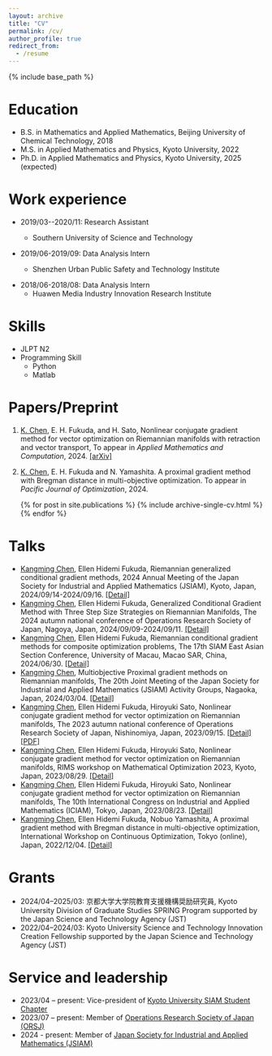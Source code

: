 ```yaml
---
layout: archive
title: "CV"
permalink: /cv/
author_profile: true
redirect_from:
  - /resume
---
```


{% include base_path %}

Education
======
* B.S. in Mathematics and Applied Mathematics, Beijing University of Chemical Technology, 2018
* M.S. in Applied Mathematics and Physics, Kyoto University, 2022
* Ph.D. in Applied Mathematics and Physics, Kyoto University, 2025 (expected)

Work experience
======
* 2019/03--2020/11: Research Assistant
  * Southern University of Science and Technology
  <!--  * Supervisor: Professor Yanglili-->
    
* 2019/06-2019/09: Data Analysis Intern
  * Shenzhen Urban Public Safety and Technology Institute
 <!-- * Collect and do the analysis of fire data.-->
 <!--  * Participated in the content analysis and visual design of "A Map of Urban Security".-->
* 2018/06-2018/08: Data Analysis Intern
  * Huawen Media Industry Innovation Research Institute
 <!--   * Collect data from the Internet, including textual and numerical data. Organize data, set indicators, analyze data, and form the results.-->

  
Skills
======
* JLPT N2
* Programming Skill
  * Python
  * Matlab

<!-- 
Publications
======
* Gong W, <u>Chen K</u>, Huggins T J, et al. Risk Evaluation Based on Variable Fuzzy Sets and Information Diffusion Method. Journal of Applied Mathematics and Physics, 2020, 8(5): 821-830.
* Huggins T J, <u>Chen K</u>, Gong W, et al. The razor in the waterfall: Using longitudinal data to sharpen the analysis of cascading disaster risk. IOP Conference Series: Earth and Environmental Science. IOP Publishing, 2020, 432(1): 012015. 
* Huggins T J, E F, <u>Chen K</u>, Gong W, Yang L. Infrastructural Aspects of Rain-Related Cascading Disasters: A Systematic Literature Review. Int J Environ Res Public Health. 2020, 17(14):5175.
 -->
 
Papers/Preprint
======
1) <u>K. Chen</u>, E. H. Fukuda, and H. Sato, Nonlinear conjugate gradient method for vector optimization on Riemannian manifolds with retraction and vector transport, To appear in *Applied Mathematics and Computation*, 2024. [[arXiv]](https://arxiv.org/abs/2307.15515)

2) <u>K. Chen</u>, E. H. Fukuda and N. Yamashita. A proximal gradient method with Bregman distance in multi-objective optimization. To appear in *Pacific Journal of Optimization*, 2024.


  <ul>{% for post in site.publications %}
    {% include archive-single-cv.html %}
  {% endfor %}</ul>
  
Talks
======
*  <u>Kangming Chen</u>, Ellen Hidemi Fukuda, Riemannian generalized conditional gradient methods, 2024 Annual Meeting of the Japan Society for Industrial and Applied Mathematics (JSIAM), Kyoto, Japan, 2024/09/14-2024/09/16. [[Detail]](https://jsiam.org/annual2024/) 
*  <u>Kangming Chen</u>, Ellen Hidemi Fukuda, Generalized Conditional Gradient Method with Three Step Size Strategies on Riemannian Manifolds, The 2024 autumn national conference of Operations Research Society of Japan, Nagoya, Japan, 2024/09/09-2024/09/11. [[Detail]](https://orsj.org/nc2024f/) 
*  <u>Kangming Chen</u>, Ellen Hidemi Fukuda, Riemannian conditional gradient methods for composite optimization problems, The 17th SIAM East Asian Section Conference, University of Macau, Macao SAR, China, 2024/06/30. [[Detail]](https://www.easiam2024.org/)
*  <u>Kangming Chen</u>, Multiobjective Proximal gradient methods on Riemannian manifolds, The 20th Joint Meeting of the Japan Society for Industrial and Applied Mathematics (JSIAM) Activity Groups, Nagaoka, Japan, 2024/03/04. [[Detail]](https://jsiam.org/union2024) 
*  <u>Kangming Chen</u>, Ellen Hidemi Fukuda, Hiroyuki Sato, Nonlinear conjugate gradient method for vector optimization on Riemannian manifolds, The 2023 autumn national conference of Operations Research Society of Japan, Nishinomiya, Japan, 2023/09/15. [[Detail]](https://orsj.org/nc2023f/) [[PDF]](https://kangming.tech/files/OR2023_Abstract_Chen_Kangming.pdf)
*  <u>Kangming Chen</u>, Ellen Hidemi Fukuda, Hiroyuki Sato, Nonlinear conjugate gradient method for vector optimization on Riemannian manifolds, RIMS workshop on Mathematical Optimization 2023, Kyoto, Japan, 2023/08/29. [[Detail]](http://infoshako.sk.tsukuba.ac.jp/~maiko/RIMS2023/)
*  <u>Kangming Chen</u>, Ellen Hidemi Fukuda, Hiroyuki Sato, Nonlinear conjugate gradient method for vector optimization on Riemannian manifolds, The 10th International Congress on Industrial and Applied Mathematics (ICIAM), Tokyo, Japan, 2023/08/23. [[Detail]](https://iciam2023.org/registered_data?id=01064)
*  <u>Kangming Chen</u>, Ellen Hidemi Fukuda, Nobuo Yamashita, A proximal gradient method with Bregman distance in multi-objective optimization, International Workshop on Continuous Optimization, Tokyo (online), Japan,  2022/12/04. [[Detail]](http://www.opt.c.titech.ac.jp/DecemberWorkshop/schedule.html)


<div style="display:none">
  <ul>{% for post in site.talks %}
    {% include archive-single-talk-cv.html %}
  {% endfor %}</ul>
</div>

Grants
======
* 2024/04–2025/03: 京都大学大学院教育支援機構奨励研究員, Kyoto University Division of Graduate Studies SPRING Program supported by the Japan Science and Technology Agency (JST)
* 2022/04–2024/03: Kyoto University Science and Technology Innovation Creation Fellowship supported by the Japan Science and Technology Agency (JST)


Service and leadership
======
* 2023/04 – present: Vice-president of [Kyoto University SIAM Student Chapter](https://sites.google.com/view/siam-sc-kyoto/)
* 2023/07 – present: Member of [Operations Research Society of Japan (ORSJ)](https://orsj.org/)
* 2024 - present: Member of [Japan Society for Industrial and Applied Mathematics (JSIAM)](https://jsiam.org/)
